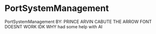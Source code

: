 # PortSystemManagement
PortSystemManagement
BY: PRINCE ARVIN CABUTE
THE ARROW FONT DOESNT WORK IDK WHY 
had some help with AI



